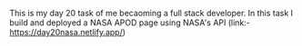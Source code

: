 This is my day 20 task of me becaoming a full stack developer. In this task I build and deployed a NASA APOD page using NASA's API (link:- https://day20nasa.netlify.app/)
